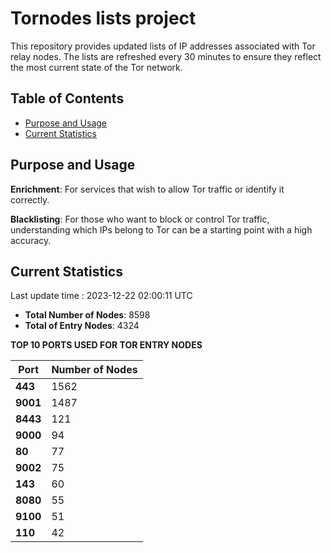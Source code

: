 # Tornodes lists project

This repository provides updated lists of IP addresses associated with Tor relay nodes. The lists are refreshed every 30 minutes to ensure they reflect the most current state of the Tor network.

## Table of Contents

- [Purpose and Usage](#purpose-and-usage)
- [Current Statistics](#current-statistics)


## Purpose and Usage

**Enrichment**: For services that wish to allow Tor traffic or identify it correctly.

**Blacklisting**: For those who want to block or control Tor traffic, understanding which IPs belong to Tor can be a starting point with a high accuracy.

## Current Statistics

Last update time : 2023-12-22 02:00:11 UTC

- **Total Number of Nodes**: 8598
- **Total of Entry Nodes**: 4324

**TOP 10 PORTS USED FOR TOR ENTRY NODES**

| **Port** | **Number of Nodes** |
|------|-----------------|
| **443**   | 1562  |
| **9001**   | 1487  |
| **8443**   | 121  |
| **9000**   | 94  |
| **80**   | 77  |
| **9002**   | 75  |
| **143**   | 60  |
| **8080**   | 55  |
| **9100**   | 51  |
| **110**   | 42  |

